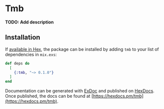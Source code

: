 # Tmb

**TODO: Add description**

## Installation

If [available in Hex](https://hex.pm/docs/publish), the package can be installed
by adding `tmb` to your list of dependencies in `mix.exs`:

```elixir
def deps do
  [
    {:tmb, "~> 0.1.0"}
  ]
end
```

Documentation can be generated with [ExDoc](https://github.com/elixir-lang/ex_doc)
and published on [HexDocs](https://hexdocs.pm). Once published, the docs can
be found at [https://hexdocs.pm/tmb](https://hexdocs.pm/tmb).

